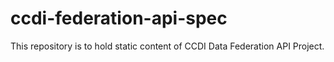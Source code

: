 # ccdi-federation-api-spec
This repository is to hold static content of CCDI Data Federation API Project.
